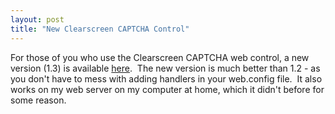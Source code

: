 ```yaml
---
layout: post
title: "New Clearscreen CAPTCHA Control"
---
```


<p>For those of you who use the Clearscreen CAPTCHA web control, a new version (1.3) is available <a href="http://blogs.clearscreen.com/migs/archive/2005/02/01/905.aspx">here</a>.&nbsp; The new version is much better than 1.2 - as you don't have to mess with adding handlers in your web.config file.&nbsp; It also works on my web server on my computer at home, which it didn't before for some reason.&nbsp;</p> 
